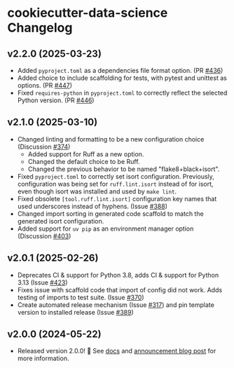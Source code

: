 # cookiecutter-data-science Changelog

## v2.2.0 (2025-03-23)

- Added `pyproject.toml` as a dependencies file format option. (PR [#436](https://github.com/drivendataorg/cookiecutter-data-science/pull/436))
- Added choice to include scaffolding for tests, with pytest and unittest as options. (PR [#447](https://github.com/drivendataorg/cookiecutter-data-science/pull/447))
- Fixed `requires-python` in `pyproject.toml` to correctly reflect the selected Python version. (PR [#446](https://github.com/drivendataorg/cookiecutter-data-science/pull/446))

## v2.1.0 (2025-03-10)

- Changed linting and formatting to be a new configuration choice (Discussion [#374](https://github.com/drivendataorg/cookiecutter-data-science/discussions/374))
   - Added support for Ruff as a new option. 
   - Changed the default choice to be Ruff.
   - Changed the previous behavior to be named "flake8+black+isort".
- Fixed `pyproject.toml` to correctly set isort configuration. Previously, configuration was being set for `ruff.lint.isort` instead of for isort, even though isort was installed and used by `make lint`.
- Fixed obsolete `[tool.ruff.lint.isort]` configuration key names that used underscores instead of hyphens. (Issue [#388](https://github.com/drivendataorg/cookiecutter-data-science/issues/388))
- Changed import sorting in generated code scaffold to match the generated isort configuration. 
- Added support for `uv pip` as an environment manager option (Discussion [#403](https://github.com/drivendataorg/cookiecutter-data-science/discussions/403))

## v2.0.1 (2025-02-26)

- Deprecates CI & support for Python 3.8, adds CI & support for Python 3.13 (Issue [#423](https://github.com/drivendataorg/cookiecutter-data-science/issues/423))
- Fixes issue with scaffold code that import of config did not work. Adds testing of imports to test suite. (Issue [#370](https://github.com/drivendataorg/cookiecutter-data-science/issues/370))
- Create automated release mechanism (Issue [#317](https://github.com/drivendataorg/cookiecutter-data-science/issues/317)) and pin template version to installed release (Issue [#389](https://github.com/drivendataorg/cookiecutter-data-science/issues/389))

## v2.0.0 (2024-05-22)

- Released version 2.0.0! :tada: See [docs](https://cookiecutter-data-science.drivendata.org/) and [announcement blog post](https://drivendata.co/blog/ccds-v2) for more information.
